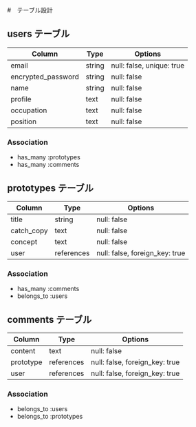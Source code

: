 #　テーブル設計

## users テーブル

| Column             | Type   | Options                   |
| ------------------ | ------ | ------------------------- |
| email              | string | null: false, unique: true |
| encrypted_password | string | null: false               |
| name               | string | null: false               |
| profile            | text   | null: false               |
| occupation         | text   | null: false               |
| position           | text   | null: false               |

### Association

- has_many :prototypes
- has_many :comments

## prototypes テーブル

| Column     | Type       | Options                       |
| ---------- | ---------- | ----------------------------- |
| title      | string     | null: false                   |
| catch_copy | text       | null: false                   |
| concept    | text       | null: false                   |
| user       | references | null: false, foreign_key: true|


### Association

- has_many :comments
- belongs_to :users

## comments テーブル

| Column      | Type       | Options                        |
| ----------- | ---------- | ------------------------------ |
| content     | text       | null: false                    |
| prototype   | references | null: false, foreign_key: true |
| user        | references | null: false, foreign_key: true |


### Association

- belongs_to :users
- belongs_to :prototypes
